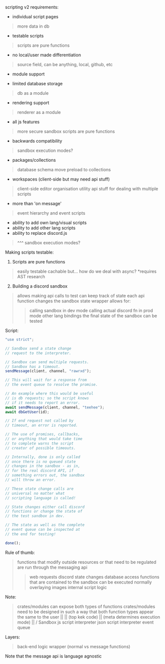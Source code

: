 scripting v2 requirements:
- individual script pages
> more data in db
- testable scripts
> scripts are pure functions
- no local/user made differentiation
> source field, can be anything, local, github, etc
- module support
> 
- limited database storage
> db as a module
- rendering support
> renderer as a module
- all js features
> more secure sandbox
> scripts are pure functions
- backwards compatibility
> sandbox execution modes?
- packages/collections
> database schema
> move preload to collections
- workspaces (client-side but may need api stuff)
> client-side editor organisation
> utility api stuff for dealing with multiple scripts
- more than 'on message'
> event hierarchy and event scripts
- ability to add own lang/visual scripts
- ability to add other lang scripts
- ability to replace discord.js
> ^^^ sandbox execution modes?

Making scripts testable:
1. Scripts are pure functions
> easily testable
> cachable
but...
> how do we deal with async?
*requires AST research
2. Building a discord sandbox
> allows making api calls to test
> can keep track of state
> each api function changes the sandbox state
> wrapper allows for:
>> calling sandbox in dev mode
>> calling actual discord fn in prod mode
>> other lang bindings
> the final state of the sandbox can be tested

Script:
```js
"use strict";

// Sandbox send a state change
// request to the interpreter.

// Sandbox can send multiple requests.
// Sandbox has a timeout.
sendMessage(client, channel, "rawrxd");

// This will wait for a response from
// the event queue to resolve the promise.

// An example where this would be useful
// is db requests; so the script knows
// if it needs to report an error.
await sendMessage(client, channel, "teehee");
await dbGetUser(id);

// If end request not called by
// timeout, an error is reported.

// The use of promises, callbacks,
// or anything that would take time
// to complete warns the script
// creator of possible timeouts.

// Internally, done is only called
// once there is no queued state
// changes in the sandbox - as in,
// for the real discord API, if
// something errors out, the sandbox
// will throw an error.

// These state change calls are
// universal no matter what
// scripting language is called!

// State changes either call discord
// functions or change the state of
// the test sandbox in dev.

// The state as well as the complete
// event queue can be inspected at
// the end for testing!

done();
```
Rule of thumb:
> functions that modify outside resources or that need to be regulated are run through the messaging api
>> web requests
>> discord state changes
>> database access
> functions that are contained to the sandbox can be executed normally
>> overlaying images
>> internal script logic

Note:
> crates/modules can expose both types of functions
> crates/modules need to be designed in such a way that both function types appear the same to the user
||
|| (top kek code)
|| (meta determines execution mode)
||
\/
Sandbox
> js script interpreter
> json script interpreter
> event queue

Layers:
> back-end logic
> wrapper (normal vs message functions)

Note that the message api is language agnostic




